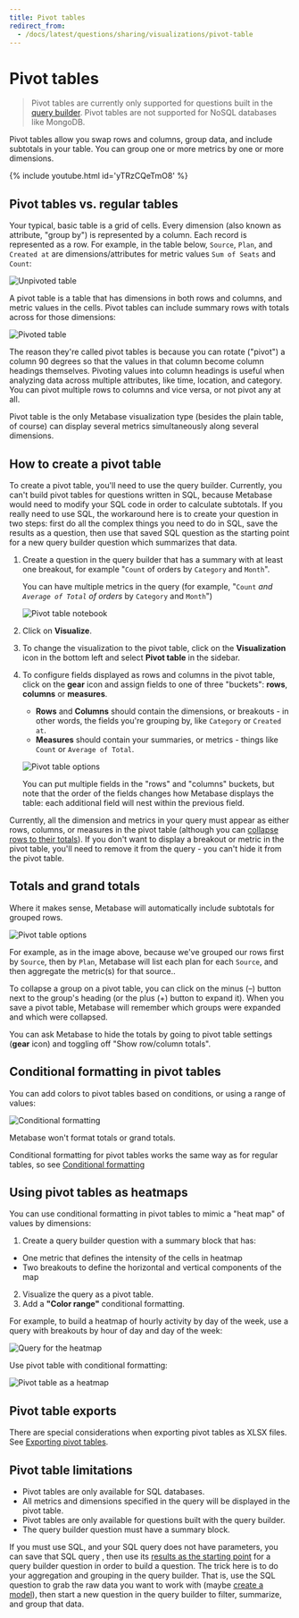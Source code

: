 ```yaml
---
title: Pivot tables
redirect_from:
  - /docs/latest/questions/sharing/visualizations/pivot-table
---
```


# Pivot tables

> Pivot tables are currently only supported for questions built in the [query builder](../query-builder/editor.md). Pivot tables are not supported for NoSQL databases like MongoDB.

Pivot tables allow you swap rows and columns, group data, and include subtotals in your table. You can group one or more metrics by one or more dimensions.

{% include youtube.html id='yTRzCQeTmO8' %}

## Pivot tables vs. regular tables

Your typical, basic table is a grid of cells. Every dimension (also known as attribute, "group by") is represented by a column. Each record is represented as a row. For example, in the table below, `Source`, `Plan`, and `Created at` are dimensions/attributes for metric values `Sum of Seats` and `Count`:

![Unpivoted table](../images/unpivoted-table.png)

A pivot table is a table that has dimensions in both rows and columns, and metric values in the cells. Pivot tables can include summary rows with totals across for those dimensions:

![Pivoted table](../images/pivoted-table.png)

The reason they're called pivot tables is because you can rotate ("pivot") a column 90 degrees so that the values in that column become column headings themselves. Pivoting values into column headings is useful when analyzing data across multiple attributes, like time, location, and category. You can pivot multiple rows to columns and vice versa, or not pivot any at all.

Pivot table is the only Metabase visualization type (besides the plain table, of course) can display several metrics simultaneously along several dimensions.

## How to create a pivot table

To create a pivot table, you'll need to use the query builder. Currently, you can't build pivot tables for questions written in SQL, because Metabase would need to modify your SQL code in order to calculate subtotals. If you really need to use SQL, the workaround here is to create your question in two steps: first do all the complex things you need to do in SQL, save the results as a question, then use that saved SQL question as the starting point for a new query builder question which summarizes that data.

1. Create a question in the query builder that has a summary with at least one breakout, for example "`Count` of orders by `Category` and `Month`".

   You can have multiple metrics in the query (for example, "`Count` _and `Average of Total` of orders_ by `Category` and `Month`")

   ![Pivot table notebook](../images/pivot-table-notebook.png)

2. Click on **Visualize**.
3. To change the visualization to the pivot table, click on the **Visualization** icon in the bottom left and select **Pivot table** in the sidebar.
4. To configure fields displayed as rows and columns in the pivot table, click on the **gear** icon and assign fields to one of three "buckets": **rows**, **columns** or **measures**.

   - **Rows** and **Columns** should contain the dimensions, or breakouts - in other words, the fields you're grouping by, like `Category` or `Created at`.
   - **Measures** should contain your summaries, or metrics - things like `Count` or `Average of Total`.

   ![Pivot table options](../images/pivot-table-options.png)

   You can put multiple fields in the "rows" and "columns" buckets, but note that the order of the fields changes how Metabase displays the table: each additional field will nest within the previous field.

Currently, all the dimension and metrics in your query must appear as either rows, columns, or measures in the pivot table (although you can [collapse rows to their totals](#totals-and-grand-totals)). If you don't want to display a breakout or metric in the pivot table, you'll need to remove it from the query - you can't hide it from the pivot table.

## Totals and grand totals

Where it makes sense, Metabase will automatically include subtotals for grouped rows.

![Pivot table options](../images/pivot-table-options.png)

For example, as in the image above, because we've grouped our rows first by `Source`, then by `Plan`, Metabase will list each plan for each `Source`, and then aggregate the metric(s) for that source..

To collapse a group on a pivot table, you can click on the minus (–) button next to the group's heading (or the plus (+) button to expand it). When you save a pivot table, Metabase will remember which groups were expanded and which were collapsed.

You can ask Metabase to hide the totals by going to pivot table settings (**gear** icon) and toggling off "Show row/column totals".

## Conditional formatting in pivot tables

You can add colors to pivot tables based on conditions, or using a range of values:

![Conditional formatting](../images/pivot-conditional-formatting.png)

Metabase won't format totals or grand totals.

Conditional formatting for pivot tables works the same way as for regular tables, so see [Conditional formatting](./table.md#conditional-table-formatting)

## Using pivot tables as heatmaps

You can use conditional formatting in pivot tables to mimic a "heat map" of values by dimensions:

1. Create a query builder question with a summary block that has:

- One metric that defines the intensity of the cells in heatmap
- Two breakouts to define the horizontal and vertical components of the map

2. Visualize the query as a pivot table.
3. Add a **"Color range"** conditional formatting.

For example, to build a heatmap of hourly activity by day of the week, use a query with breakouts by hour of day and day of the week:

![Query for the heatmap](../images/heatmap-query.png)

Use pivot table with conditional formatting:

![Pivot table as a heatmap](../images/pivot-table-as-heatmap.png)

## Pivot table exports

There are special considerations when exporting pivot tables as XLSX files. See [Exporting pivot tables](../exporting-results.md#exporting-pivot-tables).

## Pivot table limitations

- Pivot tables are only available for SQL databases.
- All metrics and dimensions specified in the query will be displayed in the pivot table.
- Pivot tables are only available for questions built with the query builder.
- The query builder question must have a summary block.

If you must use SQL, and your SQL query does not have parameters, you can save that SQL query , then use its [results as the starting point](../native-editor/writing-sql.md#explore-sql-question-results-using-the-query-builder) for a query builder question in order to build a question. The trick here is to do your aggregation and grouping in the query builder. That is, use the SQL question to grab the raw data you want to work with (maybe [create a model](../../data-modeling/models.md)), then start a new question in the query builder to filter, summarize, and group that data.
